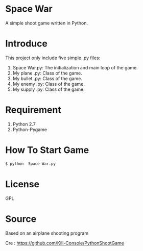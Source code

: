 # Space War
A simple shoot game written in Python.

# Introduce
This project only include five simple .py files: 

1. Space War.py: The initialization and main loop of the game.
2. My plane .py: Class of the game.
3. My bullet .py: Class of the game.
4. My enemy .py: Class of the game.
5. My supply .py: Class of the game.

# Requirement

1. Python 2.7
2. Python-Pygame
  
# How To Start Game
  
```bash
$ python  Space War.py
```

# License
GPL


# Source
Based on an airplane shooting program

Cre : https://github.com/Kill-Console/PythonShootGame
